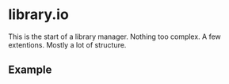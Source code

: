 library.io
==========

This is the start of a library manager.
Nothing too complex.
A few extentions.
Mostly a lot of structure.

Example
-------

